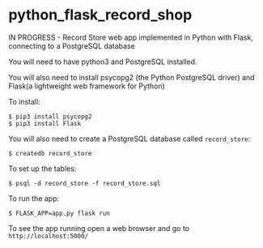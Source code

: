 # python_flask_record_shop
IN PROGRESS - Record Store web app implemented in Python with Flask, connecting to a PostgreSQL database

You will need to have python3 and PostgreSQL installed.

You will also need to install psycopg2 (the Python PostgreSQL driver) and Flask(a lightweight web framework for Python)

To install:

```
$ pip3 install psycopg2
$ pip3 install Flask
```

You will also need to create a PostgreSQL database called `record_store`:

```
$ createdb record_store
```

To set up the tables:

```
$ psql -d record_store -f record_store.sql
```

To run the app:
```
$ FLASK_APP=app.py flask run
```

To see the app running open a web browser and go to `http://localhost:5000/`
